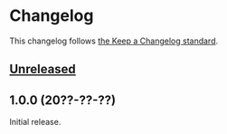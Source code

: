 # Changelog

This changelog follows [the Keep a Changelog standard](https://keepachangelog.com).


## [Unreleased](https://github.com/ssmusoke/blade-healthicons/compare/1.0.0...main)


## 1.0.0 (20??-??-??)

Initial release.
